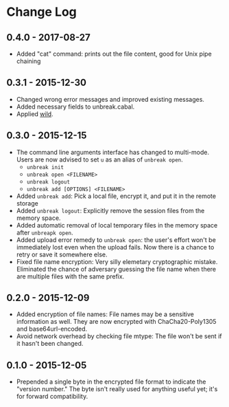 # Change Log

## 0.4.0 - 2017-08-27

- Added "cat" command: prints out the file content, good for Unix pipe chaining

## 0.3.1 - 2015-12-30

- Changed wrong error messages and improved existing messages.
- Added necessary fields to unbreak.cabal.
- Applied [wild](https://github.com/xtendo-org/wild).

## 0.3.0 - 2015-12-15

- The command line arguments interface has changed to multi-mode. Users are now advised to set `u` as an alias of `unbreak open`.
    - `unbreak init`
    - `unbreak open <FILENAME>`
    - `unbreak logout`
    - `unbreak add [OPTIONS] <FILENAME>`
- Added `unbreak add`: Pick a local file, encrypt it, and put it in the remote storage
- Added `unbreak logout`: Explicitly remove the session files from the memory space.
- Added automatic removal of local temporary files in the memory space after `unbreapk open`.
- Added upload error remedy to `unbreak open`: the user's effort won't be immediately lost even when the upload fails. Now there is a chance to retry or save it somewhere else.
- Fixed file name encryption: Very silly elemetary cryptographic mistake. Eliminated the chance of adversary guessing the file name when there are multiple files with the same prefix.

## 0.2.0 - 2015-12-09

- Added encryption of file names: File names may be a sensitive information as well. They are now encrypted with ChaCha20-Poly1305 and base64url-encoded.
- Avoid network overhead by checking file mtype: The file won't be sent if it hasn't been changed.

## 0.1.0 - 2015-12-05

- Prepended a single byte in the encrypted file format to indicate the "version number." The byte isn't really used for anything useful yet; it's for forward compatibility.
